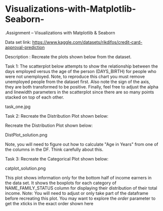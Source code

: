 # Visualizations-with-Matplotlib-Seaborn-
.Assignment – Visualizations with Matplotlib & Seaborn 

Data set link: https://www.kaggle.com/datasets/rikdifos/credit-card-approval-prediction 

 

Description : Recreate the plots shown below from the dataset. 

 

Task 1: The scatterplot below attempts to show the relationship between the days employed versus the age of the person (DAYS_BIRTH) for people who were not unemployed. Note, to reproduce this chart you must remove unemployed people from the dataset first. Also note the sign of the axis, they are both transformed to be positive. Finally, feel free to adjust the alpha and linewidth parameters in the scatterplot since there are so many points stacked on top of each other. 

task_one.jpg 

 

Task 2: Recreate the Distribution Plot shown below: 

Recreate the Distribution Plot shown below: 

 

 

DistPlot_solution.png 

Note, you will need to figure out how to calculate "Age in Years" from one of the columns in the DF. Think carefully about this. 

 

Task 3: Recreate the Categorical Plot shown below: 

catplot_solution.png 

This plot shows information only for the bottom half of income earners in the data set. It shows the boxplots for each category of NAME_FAMILY_STATUS column for displaying their distribution of their total income. Note: You will need to adjust or only take part of the dataframe before recreating this plot. You may want to explore the *order* parameter to get the xticks in the exact order shown here 

 
